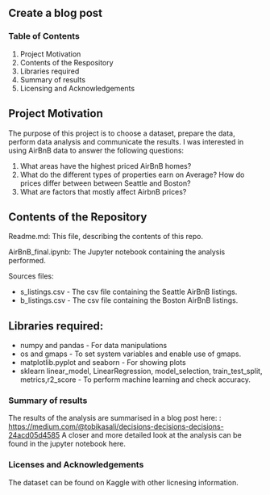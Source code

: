 
## Create a blog post


### Table of Contents

1. Project Motivation
2. Contents of the Respository 
3. Libraries required
4. Summary of results
5. Licensing and Acknowledgements

## Project Motivation

The purpose of this project is to choose a dataset, prepare the data, perform data analysis and communicate the results. I was interested in using AirBnB data to answer the following questions:

1. What areas have the highest priced AirBnB homes?
2. What do the different types of properties earn on Average? How do prices differ between between Seattle and Boston?
3.  What are factors that mostly affect AirbnB prices?


## Contents of the Repository

Readme.md:  This file, describing the contents of this repo.

AirBnB_final.ipynb: The Jupyter notebook containing the analysis performed.

Sources files:
* s_listings.csv - The csv file containing the Seattle AirBnB listings.
* b_listings.csv - The csv file containing the Boston AirBnB listings.

## Libraries required:

* numpy and pandas - For data manipulations
* os and gmaps - To set system variables and enable use of gmaps.
* matplotlib.pyplot and seaborn - For showing plots
* sklearn linear_model, LinearRegression, model_selection, train_test_split, metrics,r2_score - To perform machine learning and check accuracy.

### Summary of results

The results of the analysis are summarised in a blog post here: : https://medium.com/@tobikasali/decisions-decisions-decisions-24acd05d4585
A closer and more detailed look at the analysis can be found in the jupyter notebook here.


### Licenses and Acknowledgements

The dataset can be found on Kaggle with other licnesing information. 

